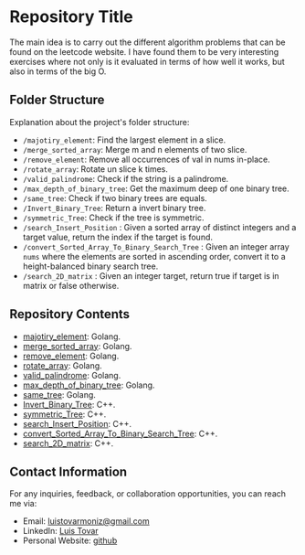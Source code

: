 # Repository Title

The main idea is to carry out the different algorithm problems that can be found on the leetcode website. I have found them to be very interesting exercises where not only is it evaluated in terms of how well it works, but also in terms of the big O.

## Folder Structure

Explanation about the project's folder structure:

- `/majotiry_element`: Find the largest element in a slice.
- `/merge_sorted_array`: Merge m and n elements of two slice.
- `/remove_element`: Remove all occurrences of val in nums in-place.
- `/rotate_array`: Rotate un slice k times.
- `/valid_palindrome`: Check if the string is a palindrome.
- `/max_depth_of_binary_tree`: Get the maximum deep of one binary tree.
- `/same_tree`: Check if two binary trees are equals.
- `/Invert_Binary_Tree`: Return a invert binary tree.
- `/symmetric_Tree`: Check if the tree is symmetric.
- `/search_Insert_Position` : Given a sorted array of distinct integers and a target value, return the index if the target is found.
- `/convert_Sorted_Array_To_Binary_Search_Tree` : Given an integer array `nums` where the elements are sorted in ascending order, convert it to a height-balanced binary search tree.
- `/search_2D_matrix` : Given an integer target, return true if target is in matrix or false otherwise.
## Repository Contents

- [majotiry_element](https://github.com/ltovarm/leetcode/tree/master/top_interview_150/majotiry_element): Golang.
- [merge_sorted_array](https://github.com/ltovarm/leetcode/tree/master/top_interview_150/merge_sorted_array): Golang.
- [remove_element](https://github.com/ltovarm/leetcode/tree/master/top_interview_150/remove_element): Golang.
- [rotate_array](https://github.com/ltovarm/leetcode/tree/master/top_interview_150/rotate_array): Golang.
- [valid_palindrome](https://github.com/ltovarm/leetcode/tree/master/top_interview_150/valid_palindrome): Golang.
- [max_depth_of_binary_tree](https://github.com/ltovarm/leetcode/tree/master/top_interview_150/max_depth_of_binary_tree): Golang.
- [same_tree](https://github.com/ltovarm/leetcode/tree/master/top_interview_150/same_tree): Golang.
- [Invert_Binary_Tree](https://github.com/ltovarm/leetcode/tree/master/top_interview_150/Invert_Binary_Tree): C++.
- [symmetric_Tree](https://github.com/ltovarm/leetcode/tree/master/top_interview_150/symmetric_Tree): C++.
- [search_Insert_Position](https://github.com/ltovarm/leetcode/tree/master/top_interview_150/search_Insert_Position): C++.
- [convert_Sorted_Array_To_Binary_Search_Tree](https://github.com/ltovarm/leetcode/tree/master/top_interview_150/convert_Sorted_Array_To_Binary_Search_Tree): C++.
- [search_2D_matrix](https://github.com/ltovarm/leetcode/tree/master/top_interview_150/search_2D_matrix): C++.

## Contact Information

For any inquiries, feedback, or collaboration opportunities, you can reach me via:

- Email: [luistovarmoniz@gmail.com](mailto:luistovarmoniz@gmail.com)
- LinkedIn: [Luis Tovar](https://www.linkedin.com/in/ltovarmoniz)
- Personal Website: [github](https://github.com/ltovarm)
